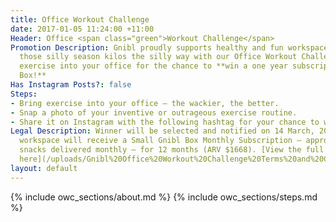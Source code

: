 ```yaml
---
title: Office Workout Challenge
date: 2017-01-05 11:24:00 +11:00
Header: Office <span class="green">Workout Challenge</span>
Promotion Description: Gnibl proudly supports healthy and fun workspaces – so shed
  those silly season kilos the silly way with our Office Workout Challenge. Bring
  exercise into your office for the chance to **win a one year subscription to Gnibl
  Box!**
Has Instagram Posts?: false
Steps:
- Bring exercise into your office – the wackier, the better.
- Snap a photo of your inventive or outrageous exercise routine.
- Share it on Instagram with the following hashtag for your chance to win.
Legal Description: Winner will be selected and notified on 14 March, 2017. The winning
  workspace will receive a Small Gnibl Box Monthly Subscription – approximately 50
  snacks delivered monthly – for 12 months (ARV $1668). [View the full terms and conditions
  here](/uploads/Gnibl%20Office%20Workout%20Challenge%20Terms%20and%20Conditions.pdf).
layout: default
---
```


<main class="fixed-header">
{% include owc_sections/about.md %}
{% include owc_sections/steps.md %}
</main>
